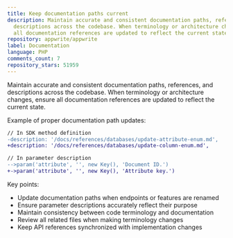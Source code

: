 ```yaml
---
title: Keep documentation paths current
description: Maintain accurate and consistent documentation paths, references, and
  descriptions across the codebase. When terminology or architecture changes, ensure
  all documentation references are updated to reflect the current state.
repository: appwrite/appwrite
label: Documentation
language: PHP
comments_count: 7
repository_stars: 51959
---
```


Maintain accurate and consistent documentation paths, references, and descriptions across the codebase. When terminology or architecture changes, ensure all documentation references are updated to reflect the current state.

Example of proper documentation path updates:
```diff
// In SDK method definition
-description: '/docs/references/databases/update-attribute-enum.md',
+description: '/docs/references/databases/update-column-enum.md',

// In parameter description
-->param('attribute', '', new Key(), 'Document ID.')
+->param('attribute', '', new Key(), 'Attribute key.')
```

Key points:
- Update documentation paths when endpoints or features are renamed
- Ensure parameter descriptions accurately reflect their purpose
- Maintain consistency between code terminology and documentation
- Review all related files when making terminology changes
- Keep API references synchronized with implementation changes